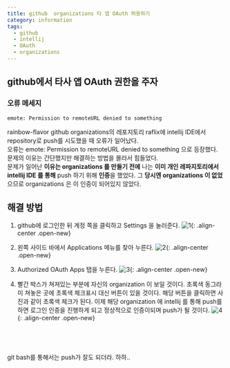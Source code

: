 ```yaml
---
title: github  organizations 타 앱 OAuth 허용하기
category: information
tags:
  - github
  - intellij
  - OAuth
  - organizations
---
```


## github에서 타사 앱 OAuth 권한을 주자

### 오류 메세지

```
emote: Permission to remoteURL denied to something
```

rainbow-flavor github organizations의 레포지토리 raflix에 intellij IDE에서 repository로 push를 시도했을 때 오류가 일어났다.  
오류는 emote: Permission to remoteURL denied to something 으로 등장했다. 문제의 이유는 간단했지만 해결하는 방법을 몰라서 힘들었다.  
문제가 일어난 **이유는 organizations 를 만들기 전에** 나는 **이미 개인 레파지토리에서 intellij IDE 를 통해** push 하기 위해 **인증**을 했었다. 그 **당시엔 organizations 이 없었**으므로 organizations 은 이 인증이 되어있지 않았다.
<br>

## 해결 방법

1. github에 로그인한 뒤 계정 쪽을 클릭하고 Settings 을 눌러준다.
   ![1]({{site.url}}{{site.baseurl}}/assets/images/2021-03-02/1.png){: .align-center .open-new}

2. 왼쪽 사이드 바에서 Applications 메뉴를 찾아 누른다.
   ![2]({{site.url}}{{site.baseurl}}/assets/images/2021-03-02/2.png){: .align-center .open-new}

3. Authorized OAuth Apps 탭을 누른다.
   ![3]({{site.url}}{{site.baseurl}}/assets/images/2021-03-02/3.png){: .align-center .open-new}

4. 빨간 박스가 쳐져있는 부분에 자신의 organization 이 보일 것이다. 초록색 동그라미 쳐놓은 곳에 초록색 체크표시 대신 버튼이 있을 것이다. 해당 버튼을 클릭하면 사진과 같이 초록색 체크가 된다. 이제 해당 organization 에 intellij 를 통해 push를 하면 로그인 인증을 진행하게 되고 정상적으로 인증이되며 push가 될 것이다.
   ![4]({{site.url}}{{site.baseurl}}/assets/images/2021-03-02/4.png){: .align-center .open-new}

## <br>

git bash를 통해서는 push가 잘도 되더라. 하하..
